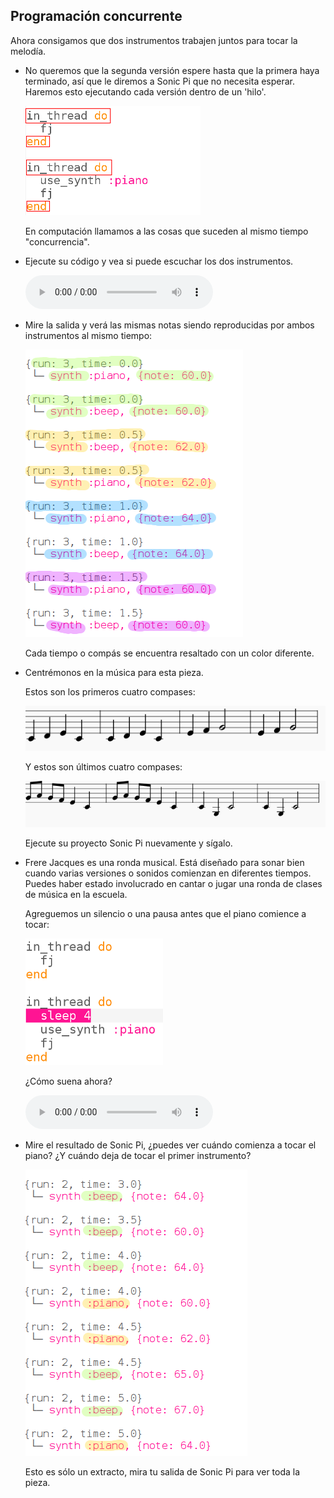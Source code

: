 ## Programación concurrente

Ahora consigamos que dos instrumentos trabajen juntos para tocar la melodía.

+ No queremos que la segunda versión espere hasta que la primera haya terminado, así que le diremos a Sonic Pi que no necesita esperar. Haremos esto ejecutando cada versión dentro de un 'hilo'.
    
    ![captura de pantalla](images/round-thread.png)
    
    En computación llamamos a las cosas que suceden al mismo tiempo "concurrencia".

+ Ejecute su código y vea si puede escuchar los dos instrumentos.
    
    <div id="audio-preview" class="pdf-hidden">
      <audio controls preload> <source src="resources/frerejacques2.mp3" type="audio/mpeg"> Tu navegador no tiene soporte para el elemento de <code>audio</code>. </audio>
    </div>
+ Mire la salida y verá las mismas notas siendo reproducidas por ambos instrumentos al mismo tiempo:
    
    ![captura de pantalla](images/round-conc-output.png)
    
    Cada tiempo o compás se encuentra resaltado con un color diferente.

+ Centrémonos en la música para esta pieza.
    
    Estos son los primeros cuatro compases:
    
    ![captura de pantalla](images/round-music1.png)
    
    Y estos son últimos cuatro compases:
    
    ![captura de pantalla](images/round-music2.png)
    
    Ejecute su proyecto Sonic Pi nuevamente y sígalo.

+ Frere Jacques es una ronda musical. Está diseñado para sonar bien cuando varias versiones o sonidos comienzan en diferentes tiempos. Puedes haber estado involucrado en cantar o jugar una ronda de clases de música en la escuela.
    
    Agreguemos un silencio o una pausa antes que el piano comience a tocar:
    
    ![captura de pantalla](images/round-sleep.png)
    
    ¿Cómo suena ahora?
    
    <div id="audio-preview" class="pdf-hidden">
      <audio controls preload> <source src="resources/frerejacques3.mp3" type="audio/mpeg"> Tu navegador no tiene soporte para el elemento de <code>audio</code>. </audio>
    </div>
+ Mire el resultado de Sonic Pi, ¿puedes ver cuándo comienza a tocar el piano? ¿Y cuándo deja de tocar el primer instrumento?
    
    ![captura de pantalla](images/round-conc-output2.png)
    
    Esto es sólo un extracto, mira tu salida de Sonic Pi para ver toda la pieza.